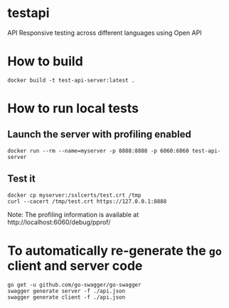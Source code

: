 # testapi

API Responsive testing across different languages using Open API

# How to build

```
docker build -t test-api-server:latest .
```

# How to run local tests

## Launch the server with profiling enabled
```
docker run --rm --name=myserver -p 8888:8888 -p 6060:6060 test-api-server
```

## Test it

```
docker cp myserver:/sslcerts/test.crt /tmp
curl --cacert /tmp/test.crt https://127.0.0.1:8888
```

Note: The profiling information is available at http://localhost:6060/debug/pprof/

# To automatically re-generate the `go` client and server code

```
go get -u github.com/go-swagger/go-swagger
swagger generate server -f ./api.json
swagger generate client -f ./api.json
```
